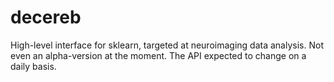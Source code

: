 # decereb
High-level interface for sklearn, targeted at neuroimaging data analysis. Not even an alpha-version at the moment. The API expected to change on a daily basis.
